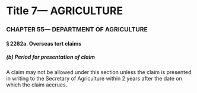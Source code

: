 
# Title 7— AGRICULTURE
### CHAPTER 55— DEPARTMENT OF AGRICULTURE
#### § 2262a. Overseas tort claims
##### (b) Period for presentation of claim

A claim may not be allowed under this section unless the claim is presented in writing to the Secretary of Agriculture within 2 years after the date on which the claim accrues.
